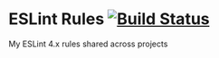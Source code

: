 ESLint Rules [![Build Status](https://travis-ci.org/edj-boston/eslint-rules.svg?branch=master)](https://travis-ci.org/edj-boston/eslint-rules)
================

My ESLint 4.x rules shared across projects
